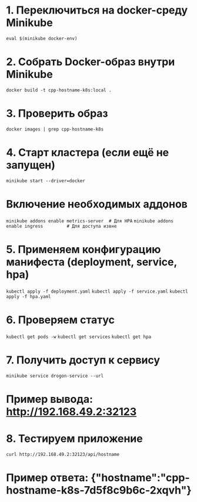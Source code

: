# 1. Переключиться на docker-среду Minikube
```eval $(minikube docker-env)```

# 2. Собрать Docker-образ внутри Minikube
```docker build -t cpp-hostname-k8s:local .```

# 3. Проверить образ
```docker images | grep cpp-hostname-k8s```

# 4. Старт кластера (если ещё не запущен)
```minikube start --driver=docker```

# Включение необходимых аддонов
```minikube addons enable metrics-server  # Для HPA```
```minikube addons enable ingress         # Для доступа извне```

# 5. Применяем конфигурацию манифеста (deployment, service, hpa)
```kubectl apply -f deployment.yaml```
```kubectl apply -f service.yaml```
```kubectl apply -f hpa.yaml```

# 6. Проверяем статус
```kubectl get pods -w```
```kubectl get services```
```kubectl get hpa```

# 7. Получить доступ к сервису
```minikube service drogon-service --url```
# Пример вывода: http://192.168.49.2:32123

# 8. Тестируем приложение
```curl http://192.168.49.2:32123/api/hostname```
# Пример ответа: {"hostname":"cpp-hostname-k8s-7d5f8c9b6c-2xqvh"}
